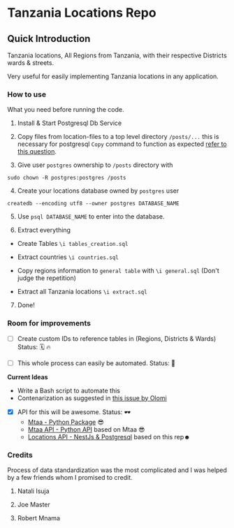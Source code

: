 # Tanzania Locations Repo

## Quick Introduction

Tanzania locations, All Regions from Tanzania, with their respective Districts
 wards & streets.

Very useful for easily implementing Tanzania locations in any application.

### How to use

What you need before running the code.

1. Install & Start Postgresql Db Service

2. Copy files from location-files to a top level directory `/posts/...`
this is necessary for postgresql `Copy` command to function as expected [refer to this question](https://stackoverflow.com/a/48881550/2405689).

3. Give user `postgres` ownership to `/posts` directory with

`sudo chown -R postgres:postgres /posts`

4. Create your locations database owned by `postgres` user

`createdb --encoding utf8 --owner postgres DATABASE_NAME`

5. Use `psql DATABASE_NAME` to enter into the database.

6. Extract everything

  - Create Tables `\i tables_creation.sql`
  
  - Extract countries `\i countries.sql` 

  - Copy regions information to `general table` with `\i general.sql` (Don't judge the repetition)

  - Extract all Tanzania locations `\i extract.sql`

7. Done!


### Room for improvements
- [ ] Create custom IDs to reference tables in (Regions, Districts & Wards) Status: 🗓 🔥

- [ ] This whole process can easily be automated. Status: 🤔

**Current Ideas**
  - Write a Bash script to automate this  
  - Contenarization as suggested in [this issue by Olomi](https://github.com/HackEAC/tanzania-locations-db/issues/2)

- [x] API for this will be awesome. Status: 🕶
  - [Mtaa - Python Package](https://github.com/Kalebu/mtaa) 😎
  - [Mtaa API - Python API](https://github.com/HackEAC/mtaaAPI/) based on Mtaa 😎
  - [Locations API - NestJs & Postgresql](https://github.com/HackEAC/locations-API) based on this rep☻


### Credits

Process of data standardization was the most complicated and I was helped by
a few friends whom I promised to credit.

1. Natali Isuja

2. Joe Master

3. Robert Mnama
